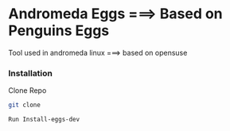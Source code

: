 # Andromeda Eggs ===> Based on Penguins Eggs
Tool used in andromeda linux ===> based on opensuse

### Installation

Clone Repo 
```bash
git clone

Run Install-eggs-dev
```
